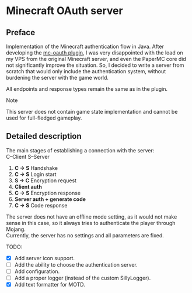 # Minecraft OAuth server

## Preface

Implementation of the Minecraft authentication flow in Java. After developing the [mc-oauth plugin](https://github.com/Andcool-Systems/mc-oauth), I was very disappointed with the load on my VPS from the original Minecraft server, and even the PaperMC core did not significantly improve the situation. So, I decided to write a server from scratch that would only include the authentication system, without burdening the server with the game world.

All endpoints and response types remain the same as in the plugin.

>[!Note]
> This server does not contain game state implementation and cannot be used for full-fledged gameplay.

## Detailed description

The main stages of establishing a connection with the server:  
C–Client S–Server
1. **C -> S** Handshake
2. **C -> S** Login start
3. **S -> C** Encryption request
4. **Client auth**
5. **C -> S** Encryption response
6. **Server auth + generate code**
7. **C -> S** Code response

The server does not have an offline mode setting, as it would not make sense in this case, so it always tries to authenticate the player through Mojang.  
Currently, the server has no settings and all parameters are fixed.

TODO:
- [x] Add server icon support. 
- [ ] Add the ability to choose the authentication server.
- [ ] Add configuration.
- [ ] Add a proper logger (instead of the custom SillyLogger).
- [x] Add text formatter for MOTD.
